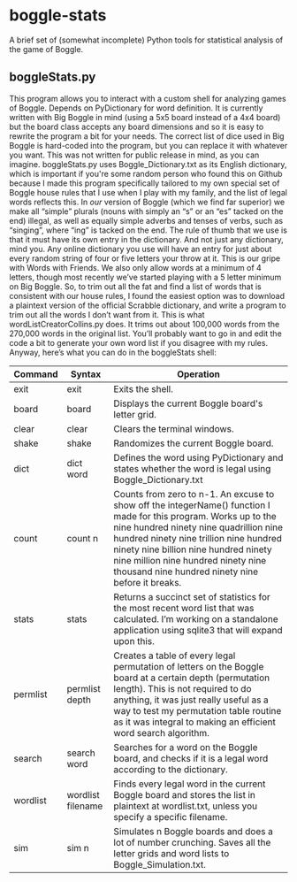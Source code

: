 # boggle-stats
A brief set of (somewhat incomplete) Python tools for statistical analysis of the game of Boggle.

## boggleStats.py
This program allows you to interact with a custom shell for analyzing games of Boggle. Depends on PyDictionary for word definition. It is currently written with Big Boggle in mind (using a 5x5 board instead of a 4x4 board) but the board class accepts any board dimensions and so it is easy to rewrite the program a bit for your needs. The correct list of dice used in Big Boggle is hard-coded into the program, but you can replace it with whatever you want. This was not written for public release in mind, as you can imagine. boggleStats.py uses Boggle_Dictionary.txt as its English dictionary, which is important if you're some random person who found this on Github because I made this program specifically tailored to my own special set of Boggle house rules that I use when I play with my family, and the list of legal words reflects this. In *our* version of Boggle (which we find far superior) we make all “simple” plurals (nouns with simply an “s” or an “es” tacked on the end) illegal, as well as equally simple adverbs and tenses of verbs, such as “singing”, where “ing” is tacked on the end. The rule of thumb that we use is that it must have its own entry in the dictionary. And not just any dictionary, mind you. Any online dictionary you use will have an entry for just about every random string of four or five letters your throw at it. This is our gripe with Words with Friends. We also only allow words at a minimum of 4 letters, though most recently we’ve started playing with a 5 letter minimum on Big Boggle. So, to trim out all the fat and find a list of words that is consistent with our house rules, I found the easiest option was to download a plaintext version of the official Scrabble dictionary, and write a program to trim out all the words I don’t want from it. This is what wordListCreatorCollins.py does. It trims out about 100,000 words from the 270,000 words in the original list. You’ll probably want to go in and edit the code a bit to generate your own word list if you disagree with my rules. Anyway, here’s what you can do in the boggleStats shell:

|Command|Syntax|Operation|
|--------|------------------|----------------------------------------------------|
|exit|exit|Exits the shell.|
|board|board|Displays the current Boggle board's letter grid.|
|clear|clear|Clears the terminal windows.|
|shake|shake|Randomizes the current Boggle board.|
|dict|dict word|Defines the word using PyDictionary and states whether the word is legal using Boggle_Dictionary.txt|
|count|count n|Counts from zero to n-1. An excuse to show off the integerName() function I made for this program. Works up to the nine hundred ninety nine quadrillion nine hundred ninety nine trillion nine hundred ninety nine billion nine hundred ninety nine million nine hundred ninety nine thousand nine hundred ninety nine before it breaks.|
|stats|stats|Returns a succinct set of statistics for the most recent word list that was calculated. I’m working on a standalone application using sqlite3 that will expand upon this.|
|permlist|permlist depth|Creates a table of every legal permutation of letters on the Boggle board at a certain depth (permutation length). This is not required to do anything, it was just really useful as a way to test my permutation table routine as it was integral  to making an efficient word search algorithm.|
|search|search word|Searches for a word on the Boggle board, and checks if it is a legal word according to the dictionary.|
|wordlist|wordlist filename|Finds every legal word in the current Boggle board and stores the list in plaintext at wordlist.txt, unless you specify a specific filename.|
|sim|sim n|Simulates n Boggle boards and does a lot of number crunching. Saves all the letter grids and word lists to Boggle_Simulation.txt.|
